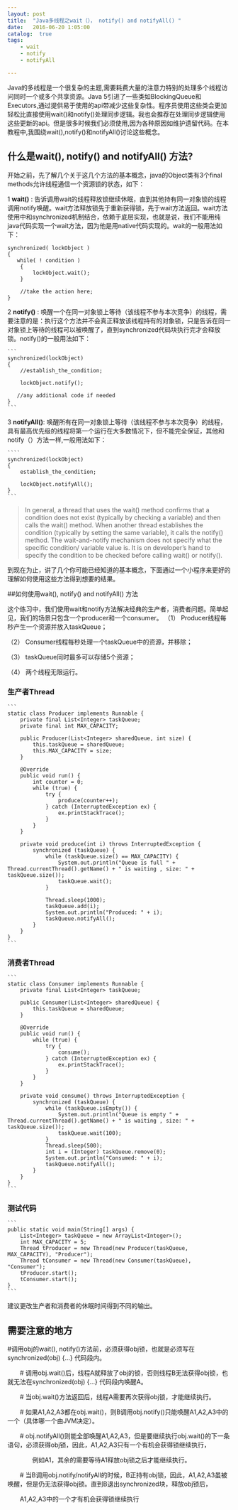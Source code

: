 ```yaml
---
layout: post
title:  "Java多线程之wait（）， notify() and notifyAll() "
date:   2016-06-20 1:05:00
catalog:  true
tags:
    - wait
    - notify
    - notifyAll

---
```


Java的多线程是一个很复杂的主题,需要耗费大量的注意力特别的处理多个线程访问同时一个或多个共享资源。Java 5引进了一些类如BlockingQueue和Executors,通过提供易于使用的api带减少这些复杂性。程序员使用这些类会更加轻松比直接使用wait()和notify()处理同步逻辑。我也会推荐在处理同步逻辑使用这些更新的api。但是很多时候我们必须使用,因为各种原因如维护遗留代码。在本教程中,我围绕wait(),notify()和notifyAll()讨论这些概念。

## 什么是wait(), notify() and notifyAll() 方法?


开始之前，先了解几个关于这几个方法的基本概念，java的Object类有3个final methods允许线程通信一个资源锁的状态，如下：

1 **wait()** : 告诉调用wait的线程释放锁继续休眠，直到其他持有同一对象锁的线程调用notify唤醒。wait方法释放锁先于重新获得锁，先于wait方法返回。wait方法使用中和synchronized机制结合，依赖于底层实现，也就是说，我们不能用纯java代码实现一个wait方法，因为他是用native代码实现的。wait的一般用法如下：

    
    synchronized( lockObject )
    { 
       while( ! condition )
        { 
            lockObject.wait();
        }
     
        //take the action here;
    }
    
    
    
2 **notify()** : 唤醒一个在同一对象锁上等待（该线程不参与本次竞争）的线程，需要注意的是：执行这个方法并不会真正释放该线程持有的对象锁，只是告诉在同一对象锁上等待的线程可以被唤醒了，直到synchronized代码块执行完才会释放锁。notify()的一般用法如下：

    ```
    synchronized(lockObject) 
    {
        //establish_the_condition;
 
        lockObject.notify();
     
       //any additional code if needed
    }
    ```

3 **notifyAll()**: 唤醒所有在同一对象锁上等待（该线程不参与本次竞争）的线程，具有最高优先级的线程将第一个运行在大多数情况下，但不能完全保证，其他和notify（）方法一样,一般用法如下：

    ````
    synchronized(lockObject) 
    {
        establish_the_condition;
 
        lockObject.notifyAll();
    } 
    ```
    
>In general, a thread that uses the wait() method confirms that a condition does not exist (typically by checking a variable) and then calls the wait() method. When another thread establishes the condition (typically by setting the same variable), it calls the notify() method. The wait-and-notify mechanism does not specify what the specific condition/ variable value is. It is on developer’s hand to specify the condition to be checked before calling wait() or notify().


到现在为止，讲了几个你可能已经知道的基本概念，下面通过一个小程序来更好的理解如何使用这些方法得到想要的结果。

##如何使用wait(), notify() and notifyAll() 方法

这个练习中，我们使用wait和notify方法解决经典的生产者，消费者问题。简单起见，我们的场景只包含一个producer和一个consumer。
（1） Producer线程每秒产生一个资源并放入taskQueue；

（2） Consumer线程每秒处理一个taskQueue中的资源，并移除；

（3） taskQueue同时最多可以存储5个资源；

（4） 两个线程无限运行。

### 生产者Thread

    ```
    static class Producer implements Runnable {
        private final List<Integer> taskQueue;
        private final int MAX_CAPACITY;

        public Producer(List<Integer> sharedQueue, int size) {
            this.taskQueue = sharedQueue;
            this.MAX_CAPACITY = size;
        }

        @Override
        public void run() {
            int counter = 0;
            while (true) {
                try {
                    produce(counter++);
                } catch (InterruptedException ex) {
                    ex.printStackTrace();
                }
            }
        }

        private void produce(int i) throws InterruptedException {
            synchronized (taskQueue) {
                while (taskQueue.size() == MAX_CAPACITY) {
                    System.out.println("Queue is full " + Thread.currentThread().getName() + " is waiting , size: " + taskQueue.size());
                    taskQueue.wait();
                }

                Thread.sleep(1000);
                taskQueue.add(i);
                System.out.println("Produced: " + i);
                taskQueue.notifyAll();
            }
        }
    }
    ```

### 消费者Thread

    ```
    static class Consumer implements Runnable {
        private final List<Integer> taskQueue;

        public Consumer(List<Integer> sharedQueue) {
            this.taskQueue = sharedQueue;
        }

        @Override
        public void run() {
            while (true) {
                try {
                    consume();
                } catch (InterruptedException ex) {
                    ex.printStackTrace();
                }
            }
        }

        private void consume() throws InterruptedException {
            synchronized (taskQueue) {
                while (taskQueue.isEmpty()) {
                    System.out.println("Queue is empty " + Thread.currentThread().getName() + " is waiting , size: " + taskQueue.size());
                    taskQueue.wait(100);
                }
                Thread.sleep(500);
                int i = (Integer) taskQueue.remove(0);
                System.out.println("Consumed: " + i);
                taskQueue.notifyAll();
            }
        }
    }
    ```
### 测试代码
    ```
    public static void main(String[] args) {
        List<Integer> taskQueue = new ArrayList<Integer>();
        int MAX_CAPACITY = 5;
        Thread tProducer = new Thread(new Producer(taskQueue, MAX_CAPACITY), "Producer");
        Thread tConsumer = new Thread(new Consumer(taskQueue), "Consumer");
        tProducer.start();
        tConsumer.start();
    }
    ```
    
建议更改生产者和消费者的休眠时间得到不同的输出。

## 需要注意的地方


   #调用obj的wait(), notify()方法前，必须获得obj锁，也就是必须写在synchronized(obj) {…} 代码段内。

　　# 调用obj.wait()后，线程A就释放了obj的锁，否则线程B无法获得obj锁，也就无法在synchronized(obj) {…} 代码段内唤醒A。

　　# 当obj.wait()方法返回后，线程A需要再次获得obj锁，才能继续执行。

　　# 如果A1,A2,A3都在obj.wait()，则B调用obj.notify()只能唤醒A1,A2,A3中的一个（具体哪一个由JVM决定）。

　　# obj.notifyAll()则能全部唤醒A1,A2,A3，但是要继续执行obj.wait()的下一条语句，必须获得obj锁，因此，A1,A2,A3只有一个有机会获得锁继续执行，

　　　　例如A1，其余的需要等待A1释放obj锁之后才能继续执行。

　　# 当B调用obj.notify/notifyAll的时候，B正持有obj锁，因此，A1,A2,A3虽被唤醒，但是仍无法获得obj锁。直到B退出synchronized块，释放obj锁后，

　　A1,A2,A3中的一个才有机会获得锁继续执行